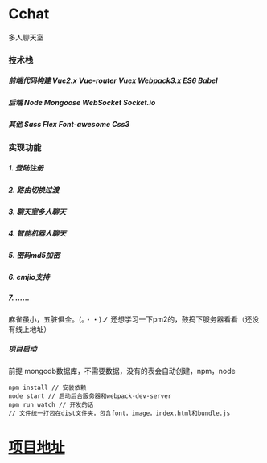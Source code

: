 
# Cchat
多人聊天室

### 技术栈
##### 前端代码构建 Vue2.x  Vue-router  Vuex  Webpack3.x  ES6  Babel
##### 后端 Node  Mongoose  WebSocket  Socket.io
##### 其他 Sass Flex Font-awesome Css3

### 实现功能
##### 1. 登陆注册
##### 2. 路由切换过渡
##### 3. 聊天室多人聊天
##### 4. 智能机器人聊天
##### 5. 密码md5加密
##### 6. emjio支持
##### 7. ......

麻雀虽小，五脏俱全。(。・・)ノ
还想学习一下pm2的，鼓捣下服务器看看（还没有线上地址）

##### 项目启动
前提 mongodb数据库，不需要数据，没有的表会自动创建，npm，node
```
npm install // 安装依赖
node start // 启动后台服务器和webpack-dev-server
npm run watch // 开发的话
// 文件统一打包在dist文件夹，包含font，image，index.html和bundle.js
```
# [项目地址](https://github.com/chentianyuan/Cchat)